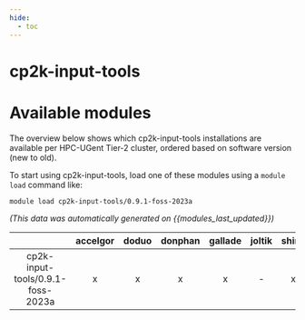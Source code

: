 ```yaml
---
hide:
  - toc
---
```


cp2k-input-tools
================

# Available modules


The overview below shows which cp2k-input-tools installations are available per HPC-UGent Tier-2 cluster, ordered based on software version (new to old).

To start using cp2k-input-tools, load one of these modules using a `module load` command like:

```shell
module load cp2k-input-tools/0.9.1-foss-2023a
```

*(This data was automatically generated on {{modules_last_updated}})*  

| |accelgor|doduo|donphan|gallade|joltik|shinx|skitty|
| :---: | :---: | :---: | :---: | :---: | :---: | :---: | :---: |
|cp2k-input-tools/0.9.1-foss-2023a|x|x|x|x|-|x|x|

